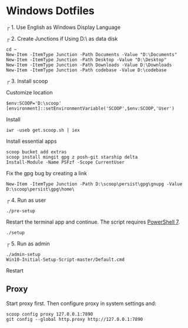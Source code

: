# Windows Dotfiles

┌ 1. Use English as Windows Display Language

┌ 2. Create Junctions if Using D:\ as data disk

```
cd ~
New-Item -ItemType Junction -Path Documents -Value "D:\Documents"
New-Item -ItemType Junction -Path Desktop -Value "D:\Desktop"
New-Item -ItemType Junction -Path Downloads -Value D:\Downloads
New-Item -ItemType Junction -Path codebase -Value D:\codebase
```

┌ 3. Install scoop

Customize location

```
$env:SCOOP='D:\scoop'
[environment]::setEnvironmentVariable('SCOOP',$env:SCOOP,'User')
```

Install

```
iwr -useb get.scoop.sh | iex
```

Install essential apps

```
scoop bucket add extras
scoop install mingit gpg z posh-git starship delta
Install-Module -Name PSFzf -Scope CurrentUser
```

Fix the gpg bug by creating a link

```
New-Item -ItemType Junction -Path D:\scoop\persist\gpg\gnupg -Value D:\scoop\persist\gpg\home\
```

┌ 4. Run as user

```
./pre-setup
```

Restart the terminal app and continue. The script requires [PowerShell 7](https://github.com/PowerShell/PowerShell/releases).

```
./setup
```

┌ 5. Run as admin

```
./admin-setup
Win10-Initial-Setup-Script-master/Default.cmd
```

Restart

## Proxy

Start proxy first. Then configure proxy in system settings and:

```
scoop config proxy 127.0.0.1:7890
git config --global http.proxy http://127.0.0.1:7890
```
